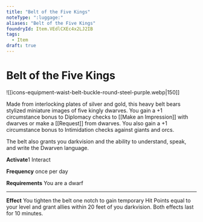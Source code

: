 ```yaml
---
title: "Belt of the Five Kings"
noteType: ":luggage:"
aliases: "Belt of the Five Kings"
foundryId: Item.VEdlCXEc4x2LJ2IB
tags:
  - Item
draft: true
---
```


# Belt of the Five Kings
![[icons-equipment-waist-belt-buckle-round-steel-purple.webp|150]]

Made from interlocking plates of silver and gold, this heavy belt bears stylized miniature images of five kingly dwarves. You gain a +1 circumstance bonus to Diplomacy checks to [[Make an Impression]] with dwarves or make a [[Request]] from dwarves. You also gain a +1 circumstance bonus to Intimidation checks against giants and orcs.

The belt also grants you darkvision and the ability to understand, speak, and write the Dwarven language.

**Activate**1 Interact

**Frequency** once per day

**Requirements** You are a dwarf

* * *

**Effect** You tighten the belt one notch to gain temporary Hit Points equal to your level and grant allies within 20 feet of you darkvision. Both effects last for 10 minutes.



